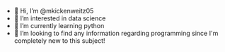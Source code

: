 - 👋 Hi, I’m @mkickenweitz05
- 👀 I’m interested in data science
- 🌱 I’m currently learning python
- 💞️ I’m looking to find any information regarding programming since I'm completely new to this subject!

<!---
mkickenweitz05/mkickenweitz05 is a ✨ special ✨ repository because its `README.md` (this file) appears on your GitHub profile.
You can click the Preview link to take a look at your changes.
--->
